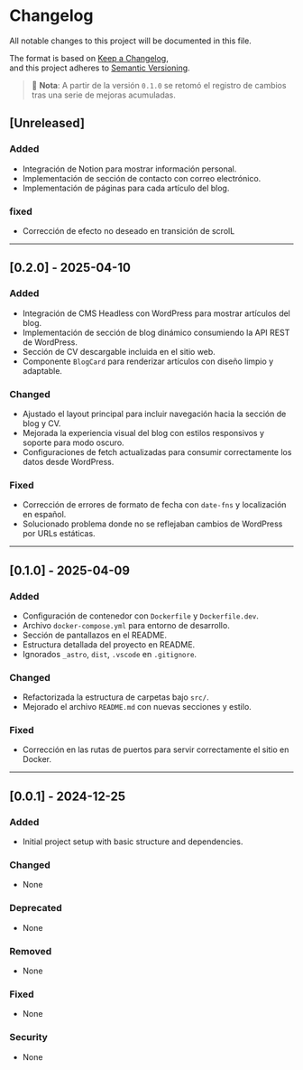 # Changelog

All notable changes to this project will be documented in this file.

The format is based on [Keep a Changelog](https://keepachangelog.com/en/1.0.0/),  
and this project adheres to [Semantic Versioning](https://semver.org/spec/v2.0.0.html).

> 📌 **Nota**: A partir de la versión `0.1.0` se retomó el registro de cambios tras una serie de mejoras acumuladas.

## [Unreleased]
### Added
- Integración de Notion para mostrar información personal.
- Implementación de sección de contacto con correo electrónico.
- Implementación de páginas para cada artículo del blog.
### fixed
- Corrección de efecto no deseado en transición de scrolL
---
## [0.2.0] - 2025-04-10

### Added
- Integración de CMS Headless con WordPress para mostrar artículos del blog.
- Implementación de sección de blog dinámico consumiendo la API REST de WordPress.
- Sección de CV descargable incluida en el sitio web.
- Componente `BlogCard` para renderizar artículos con diseño limpio y adaptable.

### Changed
- Ajustado el layout principal para incluir navegación hacia la sección de blog y CV.
- Mejorada la experiencia visual del blog con estilos responsivos y soporte para modo oscuro.
- Configuraciones de fetch actualizadas para consumir correctamente los datos desde WordPress.

### Fixed
- Corrección de errores de formato de fecha con `date-fns` y localización en español.
- Solucionado problema donde no se reflejaban cambios de WordPress por URLs estáticas.

---
## [0.1.0] - 2025-04-09

### Added
- Configuración de contenedor con `Dockerfile` y `Dockerfile.dev`.
- Archivo `docker-compose.yml` para entorno de desarrollo.
- Sección de pantallazos en el README.
- Estructura detallada del proyecto en README.
- Ignorados `_astro`, `dist`, `.vscode` en `.gitignore`.

### Changed
- Refactorizada la estructura de carpetas bajo `src/`.
- Mejorado el archivo `README.md` con nuevas secciones y estilo.

### Fixed
- Corrección en las rutas de puertos para servir correctamente el sitio en Docker.

---

## [0.0.1] - 2024-12-25

### Added
- Initial project setup with basic structure and dependencies.

### Changed
- None

### Deprecated
- None

### Removed
- None

### Fixed
- None

### Security
- None
